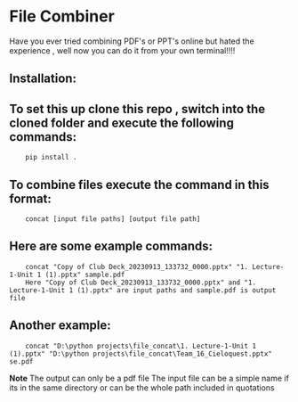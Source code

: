 # File Combiner
Have you ever tried combining PDF's or PPT's online but hated the experience , well now you can do it from your own terminal!!!!

## Installation:
## To set this up clone this repo , switch into the cloned folder and execute the following commands:
        pip install .

## To combine files execute the command in this format:
        concat [input file paths] [output file path]

## Here are some example commands:
        concat "Copy of Club Deck_20230913_133732_0000.pptx" "1. Lecture-1-Unit 1 (1).pptx" sample.pdf
        Here "Copy of Club Deck_20230913_133732_0000.pptx" and "1. Lecture-1-Unit 1 (1).pptx" are input paths and sample.pdf is output file

## Another example:
        concat "D:\python projects\file_concat\1. Lecture-1-Unit 1 (1).pptx" "D:\python projects\file_concat\Team_16_Cieloquest.pptx" se.pdf

**Note**
The output can only be a pdf file 
The input file can be a simple name if its in the same directory or can be the whole path included in quotations